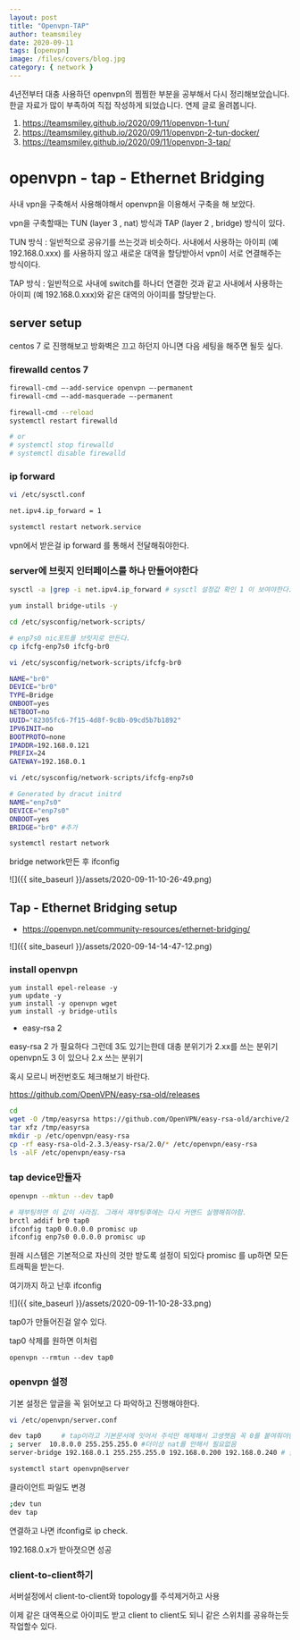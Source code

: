 ```yaml
---
layout: post
title: "Openvpn-TAP"
author: teamsmiley
date: 2020-09-11
tags: [openvpn]
image: /files/covers/blog.jpg
category: { network }
---
```


4년전부터 대충 사용하던 openvpn의 찜찜한 부분을 공부해서 다시 정리해보았습니다. 한글 자료가 많이 부족하여 직접 작성하게 되었습니다. 연제 글로 올려봅니다.

1. <https://teamsmiley.github.io/2020/09/11/openvpn-1-tun/>
1. <https://teamsmiley.github.io/2020/09/11/openvpn-2-tun-docker/>
1. <https://teamsmiley.github.io/2020/09/11/openvpn-3-tap/>

# openvpn - tap - Ethernet Bridging

사내 vpn을 구축해서 사용해야해서 openvpn을 이용해서 구축을 해 보았다.

vpn을 구축할때는 TUN (layer 3 , nat) 방식과 TAP (layer 2 , bridge) 방식이 있다.

TUN 방식 : 일반적으로 공유기를 쓰는것과 비슷하다. 사내에서 사용하는 아이피 (예 192.168.0.xxx) 를 사용하지 않고 새로운 대역을 할당받아서 vpn이 서로 연결해주는 방식이다.

TAP 방식 : 일반적으로 사내에 switch를 하나더 연결한 것과 같고 사내에서 사용하는 아이피 (예 192.168.0.xxx)와 같은 대역의 아이피를 할당받는다.

## server setup

centos 7 로 진행해보고 방화벽은 끄고 하던지 아니면 다음 세팅을 해주면 될듯 싶다.

### firewalld centos 7

```bash
firewall-cmd –-add-service openvpn –-permanent
firewall-cmd –-add-masquerade –-permanent

firewall-cmd --reload
systemctl restart firewalld

# or
# systemctl stop firewalld
# systemctl disable firewalld
```

### ip forward

```bash
vi /etc/sysctl.conf

net.ipv4.ip_forward = 1
```

```bash
systemctl restart network.service
```

vpn에서 받은걸 ip forward 를 통해서 전달해줘야한다.

### server에 브릿지 인터페이스를 하나 만들어야한다

```bash
sysctl -a |grep -i net.ipv4.ip_forward # sysctl 설정값 확인 1 이 보여야한다.

yum install bridge-utils -y

cd /etc/sysconfig/network-scripts/

# enp7s0 nic포트를 브릿지로 만든다.
cp ifcfg-enp7s0 ifcfg-br0

vi /etc/sysconfig/network-scripts/ifcfg-br0

NAME="br0"
DEVICE="br0"
TYPE=Bridge
ONBOOT=yes
NETBOOT=no
UUID="82305fc6-7f15-4d8f-9c8b-09cd5b7b1892"
IPV6INIT=no
BOOTPROTO=none
IPADDR=192.168.0.121
PREFIX=24
GATEWAY=192.168.0.1

vi /etc/sysconfig/network-scripts/ifcfg-enp7s0

# Generated by dracut initrd
NAME="enp7s0"
DEVICE="enp7s0"
ONBOOT=yes
BRIDGE="br0" #추가

systemctl restart network
```

bridge network만든 후 ifconfig

![]({{ site_baseurl }}/assets/2020-09-11-10-26-49.png)

## Tap - Ethernet Bridging setup

- <https://openvpn.net/community-resources/ethernet-bridging/>

![]({{ site_baseurl }}/assets/2020-09-14-14-47-12.png)

### install openvpn

```
yum install epel-release -y
yum update -y
yum install -y openvpn wget
yum install -y bridge-utils
```

- easy-rsa 2

easy-rsa 2 가 필요하다 그런데 3도 있기는한데 대충 분위기가 2.xx를 쓰는 분위기 openvpn도 3 이 있으나 2.x 쓰는 분위기

혹시 모르니 버전번호도 체크해보기 바란다.

<https://github.com/OpenVPN/easy-rsa-old/releases>

```bash
cd
wget -O /tmp/easyrsa https://github.com/OpenVPN/easy-rsa-old/archive/2.3.3.tar.gz
tar xfz /tmp/easyrsa
mkdir -p /etc/openvpn/easy-rsa
cp -rf easy-rsa-old-2.3.3/easy-rsa/2.0/* /etc/openvpn/easy-rsa
ls -alF /etc/openvpn/easy-rsa
```

### tap device만들자

```bash
openvpn --mktun --dev tap0

# 재부팅하면 이 값이 사라짐. 그래서 재부팅후에는 다시 커맨드 실행해줘야함.
brctl addif br0 tap0
ifconfig tap0 0.0.0.0 promisc up
ifconfig enp7s0 0.0.0.0 promisc up
```

원래 시스템은 기본적으로 자신의 것만 받도록 설정이 되있다 promisc 를 up하면 모든 트래픽을 받는다.

여기까지 하고 난후 ifconfig

![]({{ site_baseurl }}/assets/2020-09-11-10-28-33.png)

tap0가 만들어진걸 알수 있다.

tap0 삭제를 원하면 이처럼

```
openvpn --rmtun --dev tap0
```

### openvpn 설정

기본 설정은 앞글을 꼭 읽어보고 다 파악하고 진행해야한다.

```bash
vi /etc/openvpn/server.conf

dev tap0     # tap이라고 기본문서에 잇어서 주석만 해제해서 고생햇음 꼭 0를 붙여줘야함
; server  10.8.0.0 255.255.255.0 #더이상 nat를 안해서 필요없음
server-bridge 192.168.0.1 255.255.255.0 192.168.0.200 192.168.0.240 # 클라이언트에 200-240번 아이피를 배당하고 브릿지한다. gw는 1 이다.

systemctl start openvpn@server
```

클라이언트 파일도 변경

```bash
;dev tun
dev tap
```

연결하고 나면 ifconfig로 ip check.

192.168.0.x가 받아졋으면 성공

### client-to-client하기

서버설정에서 client-to-client와 topology를 주석제거하고 사용

이제 같은 대역폭으로 아이피도 받고 client to client도 되니 같은 스위치를 공유하는듯 작업할수 있다.
